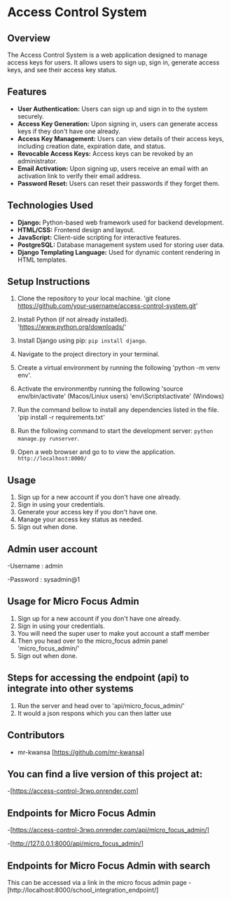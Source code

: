 # Access Control System

## Overview
The Access Control System is a web application designed to manage access keys for users. It allows users to sign up, sign in, generate access keys, and see their access key status.

## Features
- **User Authentication:** Users can sign up and sign in to the system securely.
- **Access Key Generation:** Upon signing in, users can generate access keys if they don't have one already.
- **Access Key Management:** Users can view details of their access keys, including creation date, expiration date, and status.
- **Revocable Access Keys:** Access keys can be revoked by an  administrator.
- **Email Activation:** Upon signing up, users receive an email with an activation link to verify their email address.
- **Password Reset:** Users can reset their passwords if they forget them.

## Technologies Used
- **Django:** Python-based web framework used for backend development.
- **HTML/CSS:** Frontend design and layout.
- **JavaScript:** Client-side scripting for interactive features.
- **PostgreSQL:** Database management system used for storing user data.
- **Django Templating Language:** Used for dynamic content rendering in HTML templates.

## Setup Instructions
1. Clone the repository to your local machine.
    'git clone https://github.com/your-username/access-control-system.git'

2. Install Python (if not already installed).
    'https://www.python.org/downloads/'

3. Install Django using pip: 
    `pip install django`.

4. Navigate to the project directory in your terminal.

5. Create a virtual environment by running the following 
    'python -m venv env'.

6. Activate the environmentby running the following
    'source env/bin/activate' (Macos/Liniux users)
    'env\Scripts\activate'  (Windows)

7. Run the command bellow to install any dependencies listed in the file.
    'pip install -r requirements.txt'

8. Run the following command to start the development server: 
    `python manage.py runserver`.

9. Open a web browser and go to  to view the application.
    `http://localhost:8000/`

## Usage
1. Sign up for a new account if you don't have one already.
2. Sign in using your credentials.
3. Generate your access key if you don't have one.
4. Manage your access key status as needed.
5. Sign out when done.
##
## Admin user account
-Username : admin

-Password : sysadmin@1
## Usage for Micro Focus Admin
1. Sign up for a new account if you don't have one already.
2. Sign in using your credentials.
3. You will need the super user to make yout account a staff member
4. Then you head over to the micro_focus admin panel 'micro_focus_admin/'
5. Sign out when done.

## Steps for accessing the endpoint (api) to integrate into other systems
1. Run the server and head over to 'api/micro_focus_admin/'
2. It would a json respons which you can then latter use 

## Contributors
- mr-kwansa [https://github.com/mr-kwansa]

## You can find a live version of this project at:
-[https://access-control-3rwo.onrender.com]


## Endpoints for Micro Focus Admin
-[https://access-control-3rwo.onrender.com/api/micro_focus_admin/]

-[http://127.0.0.1:8000/api/micro_focus_admin/]


## Endpoints for Micro Focus Admin with search
This can be accessed via a link in the micro focus admin page
-[http://localhost:8000/school_integration_endpoint/]




